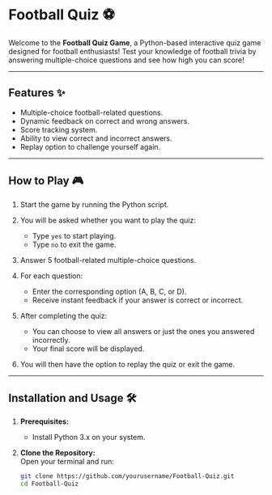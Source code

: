 # Football Quiz ⚽  

Welcome to the **Football Quiz Game**, a Python-based interactive quiz game designed for football enthusiasts! Test your knowledge of football trivia by answering multiple-choice questions and see how high you can score!  

---

## **Features** ✨  
- Multiple-choice football-related questions.  
- Dynamic feedback on correct and wrong answers.  
- Score tracking system.  
- Ability to view correct and incorrect answers.  
- Replay option to challenge yourself again.  

---

## **How to Play** 🎮  

1. Start the game by running the Python script.  
2. You will be asked whether you want to play the quiz:
   - Type `yes` to start playing.  
   - Type `no` to exit the game.  

3. Answer 5 football-related multiple-choice questions.  
4. For each question:  
   - Enter the corresponding option (A, B, C, or D).  
   - Receive instant feedback if your answer is correct or incorrect.  

5. After completing the quiz:  
   - You can choose to view all answers or just the ones you answered incorrectly.  
   - Your final score will be displayed.  

6. You will then have the option to replay the quiz or exit the game.  

---

## **Installation and Usage** 🛠️  

1. **Prerequisites:**  
   - Install Python 3.x on your system.  

2. **Clone the Repository:**  
   Open your terminal and run:  
   ```bash
   git clone https://github.com/yourusername/Football-Quiz.git
   cd Football-Quiz




